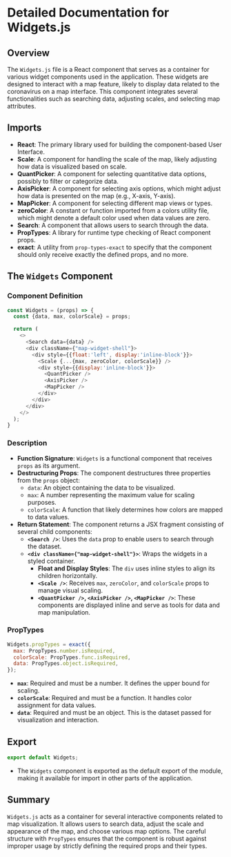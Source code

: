 # Detailed Documentation for Widgets.js

## Overview

The `Widgets.js` file is a React component that serves as a container for various widget components used in the application. These widgets are designed to interact with a map feature, likely to display data related to the coronavirus on a map interface. This component integrates several functionalities such as searching data, adjusting scales, and selecting map attributes.

## Imports

- **React**: The primary library used for building the component-based User Interface.
- **Scale**: A component for handling the scale of the map, likely adjusting how data is visualized based on scale.
- **QuantPicker**: A component for selecting quantitative data options, possibly to filter or categorize data.
- **AxisPicker**: A component for selecting axis options, which might adjust how data is presented on the map (e.g., X-axis, Y-axis).
- **MapPicker**: A component for selecting different map views or types.
- **zeroColor**: A constant or function imported from a colors utility file, which might denote a default color used when data values are zero.
- **Search**: A component that allows users to search through the data.
- **PropTypes**: A library for runtime type checking of React component props.
- **exact**: A utility from `prop-types-exact` to specify that the component should only receive exactly the defined props, and no more.

## The `Widgets` Component

### Component Definition

```javascript
const Widgets = (props) => {
  const {data, max, colorScale} = props;

  return (
    <>
      <Search data={data} />
      <div className={"map-widget-shell"}>
        <div style={{float:'left', display:'inline-block'}}>
          <Scale {...{max, zeroColor, colorScale}} />
          <div style={{display:'inline-block'}}>
            <QuantPicker />
            <AxisPicker />
            <MapPicker />
          </div>
        </div>
      </div>
    </>
  );
}
```

### Description

- **Function Signature**: `Widgets` is a functional component that receives `props` as its argument.
- **Destructuring Props**: The component destructures three properties from the `props` object:
  - `data`: An object containing the data to be visualized.
  - `max`: A number representing the maximum value for scaling purposes.
  - `colorScale`: A function that likely determines how colors are mapped to data values.
- **Return Statement**: The component returns a JSX fragment consisting of several child components:
  - **`<Search />`**: Uses the `data` prop to enable users to search through the dataset.
  - **`<div className={"map-widget-shell"}>`**: Wraps the widgets in a styled container.
    - **Float and Display Styles**: The `div` uses inline styles to align its children horizontally.
    - **`<Scale />`**: Receives `max`, `zeroColor`, and `colorScale` props to manage visual scaling.
    - **`<QuantPicker />`, `<AxisPicker />`, `<MapPicker />`**: These components are displayed inline and serve as tools for data and map manipulation.

### PropTypes

```javascript
Widgets.propTypes = exact({
  max: PropTypes.number.isRequired,
  colorScale: PropTypes.func.isRequired,
  data: PropTypes.object.isRequired,
});
```

- **`max`**: Required and must be a number. It defines the upper bound for scaling.
- **`colorScale`**: Required and must be a function. It handles color assignment for data values.
- **`data`**: Required and must be an object. This is the dataset passed for visualization and interaction.

## Export

```javascript
export default Widgets;
```

- The `Widgets` component is exported as the default export of the module, making it available for import in other parts of the application.

## Summary

`Widgets.js` acts as a container for several interactive components related to map visualization. It allows users to search data, adjust the scale and appearance of the map, and choose various map options. The careful structure with `PropTypes` ensures that the component is robust against improper usage by strictly defining the required props and their types.